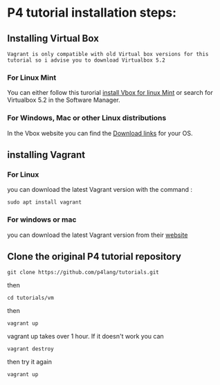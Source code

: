# P4 tutorial installation steps:
## Installing Virtual Box
    Vagrant is only compatible with old Virtual box versions for this tutorial so i advise you to download Virtualbox 5.2
### For Linux Mint
You can either follow this turorial [install Vbox for linux Mint](https://lintut.com/how-to-install-virtualbox-5-2-on-linux-mint-19/#:~:text=Installing%20VirtualBox%20on%20linux%20Mint,VirtualBox%20repository%20to%20your%20system.&text=Add%20the%20VirtualBox%20repository%20using%20the%20following%20command.&text=Update%20the%20repository%20index%20database.&text=Install%20the%20VirtualBox%205.2%20using%20the%20apt%20command.)
or search for Virtualbox 5.2 in the Software Manager.
### For Windows, Mac or other Linux distributions
In the Vbox website you can find the [Download links](https://www.virtualbox.org/wiki/Download_Old_Builds_5_2) for your OS.
## installing Vagrant
### For Linux
you can download the latest Vagrant version with the command :
``` linux
sudo apt install vagrant
```
### For windows or mac
you can download the latest Vagrant version from their [website](https://www.vagrantup.com/downloads.html)
## Clone the original P4 tutorial repository
``` git
git clone https://github.com/p4lang/tutorials.git
```
then
``` git
cd tutorials/vm
```
then
``` git
vagrant up
```
vagrant up takes over 1 hour. If it doesn't work you can
``` git
vagrant destroy
```
then try it again
``` git
vagrant up
```
